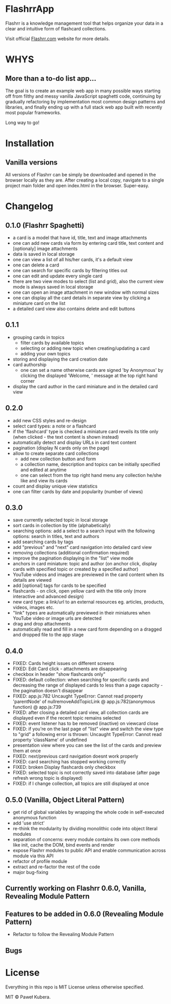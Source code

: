 # FlashrrApp
Flashrr is a knowledge management tool that helps organize your data in a clear and intuitive form of flashcard collections.

Visit official [Flashrr.com](http://flashrr.com) website for more details.

# WHYS

## More than a to-do list app...

The goal is to create an example web app in many possible ways starting off from filthy and messy vanilla JavaScript spaghetti code, continuing by gradually refactoring by implementation most common design patterns and libraries, and finally ending up with a full stack web app built with recently most popular frameworks. 

Long way to go!

# Installation

## Vanilla versions 

All versions of Flashrr can be simply be downloaded and opened in the browser locally as they are. After creating a local copy, navigate to a single project main folder and open index.html in the browser. Super-easy.

# Changelog

## 0.1.0 (Flashrr Spaghetti)
- a card is a model that have id, title, text and image attachments
- one can add new cards via form by entering card title, text content and [optionaly] image attachments
- data is saved in local storage 
- one can view a list of all his/her cards, it's a default view
- one can delete a card
- one can search for specific cards by filtering titles out 
- one can edit and update every single card
- there are two view modes to select (list and grid), also the current view mode is always saved in local storage
- one can open an image attachment in new window with normal sizes 
- one can display all the card details in separate view by clicking a miniature card on the list  
- a detailed card view also contains delete and edit buttons

## 0.1.1
- grouping cards in topics
  - filter cards by available topics
  - selecting or adding new topic when creating/updating a card
  - adding your own topics
- storing and displaying the card creation date
- card authorship 
  - one can set a name otherwise cards are signed 'by Anonymous' by clicking the displayed 'Welcome, <username>' message at the top right hand corner
- display the card author in the card miniature and in the detailed card view

## 0.2.0
- add new CSS styles and re-design
- select card types: a note or a flashcard
- if the 'flashcard' type is checked a miniature card reveils its title only (when clicked - the text content is shown instead)
- automatically detect and display URLs in card text content 
- pagination (display N cards only on the page)
- allow to create separate card collections
  - add new collection button and form
  - a collection name, description and topics can be initially specified and edited at anytime
  - one can select from the top right hand menu any collection he/she like and view its cards
- count and display unique view statistics 
- one can filter cards by date and popularity (number of views)

## 0.3.0
- save currently selected topic in local storage
- sort cards in collection by title (alphabetically)
- searching options: add a select to a search input with the following options: search in titles, text and authors
- add searching cards by tags
- add "previous" and "next" card navigation into detailed card view 
- removing collections (additional confirmation required)
- improve the pagination displaying in the "list" view mode
- anchors in card miniature: topic and author (on anchor click, display cards with specified topic or created by a specified author)
- YouTube videos and images are previewed in the card content when its details are viewed
- add [optional] tags for cards to be specified
- flashcards - on click, open yellow card with the title only  (more interactive and advanced design)
- new card type: a link/url to an external resources eg. articles, products, videos, images etc.
- "link" types are automatically previewed in their miniatures when YouTube video or image urls are detected
- drag and drop attachments
- automatically read and fill in a new card form depending on a dragged and dropped file to the app stage

## 0.4.0
- FIXED: Cards height issues on different screens
- FIXED: Edit Card click - attachments are disappearing
- checkbox in header "show flashcards only"
- FIXED: default collection: when searching for specific cards and decreasing the range of displayed cards to less than a page capacity - the pagination doesn't disappear
- FIXED: app.js:782 Uncaught TypeError: Cannot read property 'parentNode' of nullremoveAddTopicLink @ app.js:782(anonymous function) @ app.js:739
- FIXED: after closing a detailed card view, all collection cards are displayed even if the recent topic remains selected
- FIXED: event listener has to be removed (inactive) on viewcard close
- FIXED: if you're on the last page of "list" view and switch the view type to "grid" a following error is thrown: Uncaught TypeError: Cannot read property 'className' of undefined
- presentation view where you can see the list of the cards and preview them at once
- FIXED: next/previous card navigation doesnt work properly
- FIXED: card searching has stopped working correctly
- FIXED: broken Display flashcards only checkbox
- FIXED: selected topic is not correctly saved into database (after page refresh wrong topic is displayed)
- FIXED: if I change collection, all topics are still displayed at once

## 0.5.0 (Vanilla, Object Literal Pattern)
- get rid of global variables by wrapping the whole code in self-executed anonymous function
- add 'use strict'
- re-think the modularity by dividing monolithic code into object literal modules
- separation of concerns: every module contains its own core methods like init, cache the DOM, bind events and render
- expose Flashrr modules to public API and enable communication across module via this API
- refactor of profile module
- extract and re-factor the rest of the code
- major bug-fixing

## Currently working on Flashrr 0.6.0, Vanilla, Revealing Module Pattern

## Features to be added in 0.6.0 (Revealing Module Pattern)
- Refactor to follow the Revealing Module Pattern

## Bugs

# License

Everything in this repo is MIT License unless otherwise specified.

MIT © Paweł Kubera.